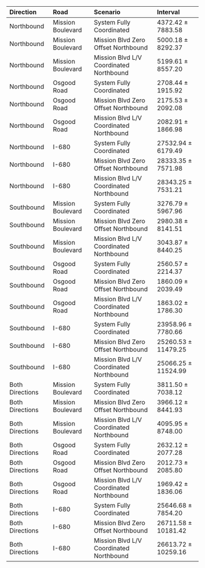 | Direction       | Road              | Scenario                                | Interval            |
|:----------------|:------------------|:----------------------------------------|:--------------------|
| Northbound      | Mission Boulevard | System Fully Coordinated                | 4372.42 ± 7883.58   |
| Northbound      | Mission Boulevard | Mission Blvd Zero Offset Northbound     | 5000.18 ± 8292.37   |
| Northbound      | Mission Boulevard | Mission Blvd L/V Coordinated Northbound | 5199.61 ± 8557.20   |
| Northbound      | Osgood Road       | System Fully Coordinated                | 2708.44 ± 1915.92   |
| Northbound      | Osgood Road       | Mission Blvd Zero Offset Northbound     | 2175.53 ± 2092.08   |
| Northbound      | Osgood Road       | Mission Blvd L/V Coordinated Northbound | 2082.91 ± 1866.98   |
| Northbound      | I-680             | System Fully Coordinated                | 27532.94 ± 6179.49  |
| Northbound      | I-680             | Mission Blvd Zero Offset Northbound     | 28333.35 ± 7571.98  |
| Northbound      | I-680             | Mission Blvd L/V Coordinated Northbound | 28343.25 ± 7531.21  |
| Southbound      | Mission Boulevard | System Fully Coordinated                | 3276.79 ± 5967.96   |
| Southbound      | Mission Boulevard | Mission Blvd Zero Offset Northbound     | 2980.38 ± 8141.51   |
| Southbound      | Mission Boulevard | Mission Blvd L/V Coordinated Northbound | 3043.87 ± 8440.25   |
| Southbound      | Osgood Road       | System Fully Coordinated                | 2560.57 ± 2214.37   |
| Southbound      | Osgood Road       | Mission Blvd Zero Offset Northbound     | 1860.09 ± 2039.49   |
| Southbound      | Osgood Road       | Mission Blvd L/V Coordinated Northbound | 1863.02 ± 1786.30   |
| Southbound      | I-680             | System Fully Coordinated                | 23958.96 ± 7780.66  |
| Southbound      | I-680             | Mission Blvd Zero Offset Northbound     | 25260.53 ± 11479.25 |
| Southbound      | I-680             | Mission Blvd L/V Coordinated Northbound | 25066.25 ± 11524.99 |
| Both Directions | Mission Boulevard | System Fully Coordinated                | 3811.50 ± 7038.12   |
| Both Directions | Mission Boulevard | Mission Blvd Zero Offset Northbound     | 3966.12 ± 8441.93   |
| Both Directions | Mission Boulevard | Mission Blvd L/V Coordinated Northbound | 4095.95 ± 8748.00   |
| Both Directions | Osgood Road       | System Fully Coordinated                | 2632.12 ± 2077.28   |
| Both Directions | Osgood Road       | Mission Blvd Zero Offset Northbound     | 2012.73 ± 2085.80   |
| Both Directions | Osgood Road       | Mission Blvd L/V Coordinated Northbound | 1969.42 ± 1836.06   |
| Both Directions | I-680             | System Fully Coordinated                | 25646.68 ± 7854.20  |
| Both Directions | I-680             | Mission Blvd Zero Offset Northbound     | 26711.58 ± 10181.42 |
| Both Directions | I-680             | Mission Blvd L/V Coordinated Northbound | 26613.72 ± 10259.16 |